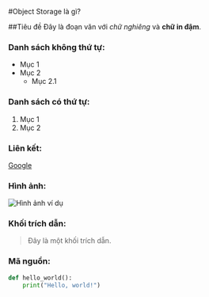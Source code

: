 #Object Storage là gì? 

##Tiêu đề
Đây là đoạn văn với *chữ nghiêng* và **chữ in đậm**.

### Danh sách không thứ tự:
- Mục 1
- Mục 2
  - Mục 2.1

### Danh sách có thứ tự:
1. Mục 1
2. Mục 2

### Liên kết:
[Google](https://www.google.com)

### Hình ảnh:
![Hình ảnh ví dụ](https://www.example.com/image.jpg)

### Khối trích dẫn:
> Đây là một khối trích dẫn.

### Mã nguồn:
```python
def hello_world():
    print("Hello, world!")

